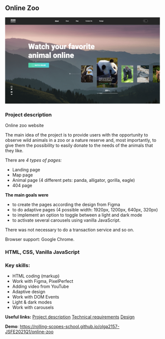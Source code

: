 ## Online Zoo

![Online Zoo](https://github.com/Olga2157/online-zoo/blob/main/assets/images/screenshotOnlineZoo.png "Online Zoo Website")

### Project description

Online zoo website

The main idea of the project is to provide users with the opportunity to observe wild animals in a zoo or a nature reserve and, most importantly, to give them the possibility to easily donate to the needs of the animals that they like.

There are *4 types of pages:*

   * Landing page
   * Map page
   * Animal page (4 different pets: panda, alligator, gorilla, eagle)
   * 404 page

**The main goals were** 
* to create the pages according the design from Figma 
* to do adaptive pages (4 possible width: 1920px, 1200px, 640px, 320px)
* to implement an option to toggle between a light and dark mode 
* to activate several carousels using vanilla JavaScript.

There was not necessary to do a transaction service and so on. 

Browser support: Google Chrome.

### HTML, CSS, Vanilla JavaScript 

### Key skills:

* HTML coding (markup)
* Work with Figma, PixelPerfect
* Adding video from YouTube
* Adaptive design
* Work with DOM Events
* Light & dark modes
* Work with carousels

**Useful links:**
[Project description](https://rolling-scopes-school.github.io/stage0/#/stage1/tasks/online-zoo/online-zoo) 
[Technical requirements](https://github.com/rolling-scopes-school/stage0/blob/master/stage1/tasks/online-zoo/variant-5.md)
[Design](https://www.figma.com/file/HKt5Nlx0jghQtJp6jW9q8F/zooApp)


**Demo**: https://rolling-scopes-school.github.io/olga2157-JSFE2021Q1/online-zoo